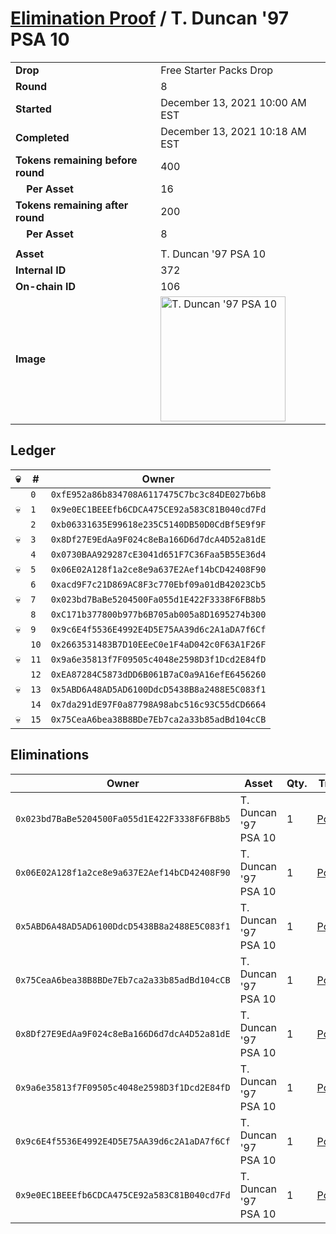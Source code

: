 # [Elimination Proof](./readme.md) / T. Duncan &#039;97 PSA 10

|||
|---|---|
| **Drop** | Free Starter Packs Drop |
| **Round** | 8 |
| **Started** | December 13, 2021 10:00 AM EST |
| **Completed** | December 13, 2021 10:18 AM EST |
| **Tokens remaining before round** | 400 |
| **&nbsp;&nbsp;&nbsp;&nbsp;Per Asset** | 16 |
| **Tokens remaining after round** | 200 |
| **&nbsp;&nbsp;&nbsp;&nbsp;Per Asset** | 8 |
| | |
| **Asset** | T. Duncan &#039;97 PSA 10 |
| **Internal ID** | 372 |
| **On-chain ID** | 106 |
| **Image** | <img src="https://tcdn.blokpax.com/95048cbb-7e8a-49bc-8df0-8439f2b06af0/894c43853aa6077aa1cf30c634a9aafe2bcf1f0ebc76f2a6ab23460cf65dbb26.jpg" height="200" alt="T. Duncan &#039;97 PSA 10" /> |

## Ledger

| 💀 | # | Owner |
| --- | --- | --- |
|  | `0` | `0xfE952a86b834708A6117475C7bc3c84DE027b6b8` |
| 💀 | `1` | `0x9e0EC1BEEEfb6CDCA475CE92a583C81B040cd7Fd` |
|  | `2` | `0xb06331635E99618e235C5140DB50D0CdBf5E9f9F` |
| 💀 | `3` | `0x8Df27E9EdAa9F024c8eBa166D6d7dcA4D52a81dE` |
|  | `4` | `0x0730BAA929287cE3041d651F7C36Faa5B55E36d4` |
| 💀 | `5` | `0x06E02A128f1a2ce8e9a637E2Aef14bCD42408F90` |
|  | `6` | `0xacd9F7c21D869AC8F3c770Ebf09a01dB42023Cb5` |
| 💀 | `7` | `0x023bd7BaBe5204500Fa055d1E422F3338F6FB8b5` |
|  | `8` | `0xC171b377800b977b6B705ab005a8D1695274b300` |
| 💀 | `9` | `0x9c6E4f5536E4992E4D5E75AA39d6c2A1aDA7f6Cf` |
|  | `10` | `0x2663531483B7D10EEeC0e1F4aD042c0F63A1F26F` |
| 💀 | `11` | `0x9a6e35813f7F09505c4048e2598D3f1Dcd2E84fD` |
|  | `12` | `0xEA87284C5873dDD6B061B7aC0a9A16efE6456260` |
| 💀 | `13` | `0x5ABD6A48AD5AD6100DdcD5438B8a2488E5C083f1` |
|  | `14` | `0x7da291dE97F0a87798A98abc516c93C55dCD6664` |
| 💀 | `15` | `0x75CeaA6bea38B8BDe7Eb7ca2a33b85adBd104cCB` |


## Eliminations

| Owner | Asset | Qty. | Transaction |
| --- | --- | --- | --- |
| `0x023bd7BaBe5204500Fa055d1E422F3338F6FB8b5` | T. Duncan '97 PSA 10 | 1 | [Polygonscan](https://polygonscan.com/tx/0x524c0573440e8b3a3af4df8bef027d7101e112394f74805e9ddd9348a3ff6256) |
| `0x06E02A128f1a2ce8e9a637E2Aef14bCD42408F90` | T. Duncan '97 PSA 10 | 1 | [Polygonscan](https://polygonscan.com/tx/0x135978621ff942f363bf8cd8ff8d248c71d7acd947b409c5b16bb46b1814d232) |
| `0x5ABD6A48AD5AD6100DdcD5438B8a2488E5C083f1` | T. Duncan '97 PSA 10 | 1 | [Polygonscan](https://polygonscan.com/tx/0x1538c1bce14f81a87c25e6396ffb29f086e5394c1658e3d5f9256ba4e299de29) |
| `0x75CeaA6bea38B8BDe7Eb7ca2a33b85adBd104cCB` | T. Duncan '97 PSA 10 | 1 | [Polygonscan](https://polygonscan.com/tx/0x6d57745a3462ffbad9f73b5467d8b958cc86768cdda8bacab0241dd2be7ea8b9) |
| `0x8Df27E9EdAa9F024c8eBa166D6d7dcA4D52a81dE` | T. Duncan '97 PSA 10 | 1 | [Polygonscan](https://polygonscan.com/tx/0xefbadde291983787a9ce4a2be7c24e96ccd0c4777b2fd020a2e2f96dbb617a4a) |
| `0x9a6e35813f7F09505c4048e2598D3f1Dcd2E84fD` | T. Duncan '97 PSA 10 | 1 | [Polygonscan](https://polygonscan.com/tx/0xca01a2569bc961f7e908cc39bf6c512ea3cdc809d7fa38d049450447cf89826b) |
| `0x9c6E4f5536E4992E4D5E75AA39d6c2A1aDA7f6Cf` | T. Duncan '97 PSA 10 | 1 | [Polygonscan](https://polygonscan.com/tx/0xb18c404a9b50afb9458d24095130872a11604ff214273e87d5d6c7ba6e75302c) |
| `0x9e0EC1BEEEfb6CDCA475CE92a583C81B040cd7Fd` | T. Duncan '97 PSA 10 | 1 | [Polygonscan](https://polygonscan.com/tx/0x582b7c558551013afd8a090e50ad614f3c833f18aede32396caceabb6c46a362) |
